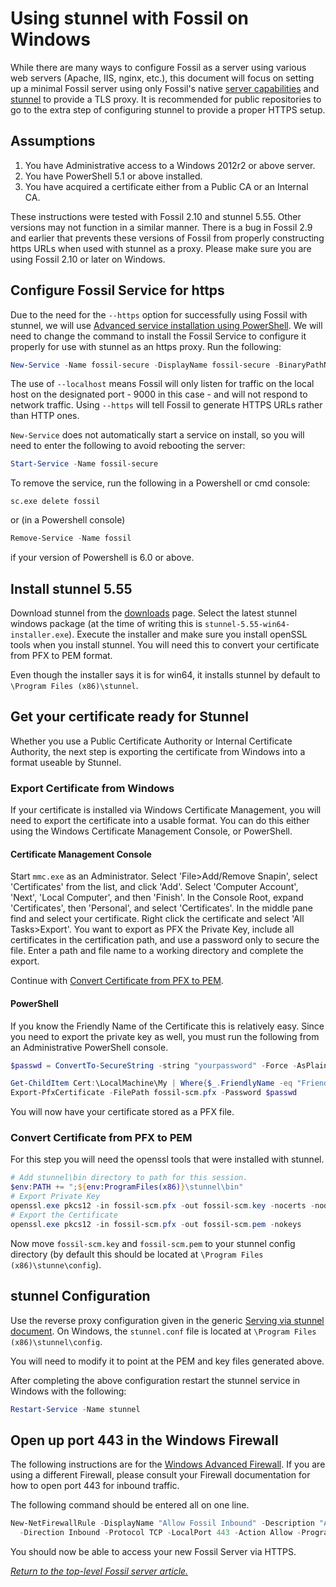 # Using stunnel with Fossil on Windows

While there are many ways to configure Fossil as a server using various web
servers (Apache, IIS, nginx, etc.), this document will focus on setting up a
minimal Fossil server using only Fossil's native [server
capabilities](../any/none.md) and [stunnel](https://www.stunnel.org/)
to provide a TLS proxy.  It is recommended for public repositories to go to the
extra step of configuring stunnel to provide a proper HTTPS setup.

## Assumptions

1. You have Administrative access to a Windows 2012r2 or above server.
2. You have PowerShell 5.1 or above installed.
3. You have acquired a certificate either from a Public CA or an Internal CA.

These instructions were tested with Fossil 2.10 and stunnel 5.55.  Other
versions may not function in a similar manner.  There is a bug in Fossil 2.9 and
earlier that prevents these versions of Fossil from properly constructing https
URLs when used with stunnel as a proxy.  Please make sure you are using Fossil
2.10 or later on Windows.

## Configure Fossil Service for https

Due to the need for the `--https` option for successfully using Fossil with
stunnel, we will use [Advanced service installation using PowerShell](./service.md#PowerShell).
We will need to change the command to install the Fossil Service to configure
it properly for use with stunnel as an https proxy.  Run the following:

```PowerShell
New-Service -Name fossil-secure -DisplayName fossil-secure -BinaryPathName '"C:\Program Files\FossilSCM\fossil.exe" server --localhost --port 9000 --https --repolist "D:/Path/to/Repos"' -StartupType Automatic
```

The use of `--localhost` means Fossil will only listen for traffic on the local
host on the designated port - 9000 in this case - and will not respond to
network traffic.  Using `--https` will tell Fossil to generate HTTPS URLs rather
than HTTP ones.

`New-Service` does not automatically start a service on install, so you will
need to enter the following to avoid rebooting the server:

```PowerShell
Start-Service -Name fossil-secure
```

To remove the service, run the following in a Powershell or cmd console:

```
sc.exe delete fossil
```

or (in a Powershell console)

```PowerShell
Remove-Service -Name fossil
```

if your version of Powershell is 6.0 or above.

## Install stunnel 5.55

Download stunnel from the [downloads](https://www.stunnel.org/downloads.html)
page.  Select the latest stunnel windows package (at the time of writing this is
`stunnel-5.55-win64-installer.exe`).  Execute the installer and make sure you
install openSSL tools when you install stunnel.  You will need this to convert
your certificate from PFX to PEM format.

Even though the installer says it is for win64, it installs stunnel by default
to `\Program Files (x86)\stunnel`.

## Get your certificate ready for Stunnel

Whether you use a Public Certificate Authority or Internal Certificate
Authority, the next step is exporting the certificate from Windows into a format
useable by Stunnel.

### Export Certificate from Windows

If your certificate is installed via Windows Certificate Management, you will
need to export the certificate into a usable format.  You can do this either
using the Windows Certificate Management Console, or PowerShell.

#### Certificate Management Console

Start `mmc.exe` as an Administrator.  Select 'File>Add/Remove Snapin', select
'Certificates' from the list, and click 'Add'.  Select 'Computer Account',
'Next', 'Local Computer', and then 'Finish'.  In the Console Root, expand
'Certificates', then 'Personal', and select 'Certificates'.  In the middle pane
find and select your certificate.  Right click the certificate and select
'All Tasks>Export'.  You want to export as PFX the Private Key, include all
certificates in the certification path, and use a password only to secure the
file.  Enter a path and file name to a working directory and complete the
export.

Continue with [Convert Certificate from PFX to PEM](#convert).

#### PowerShell

If you know the Friendly
Name of the Certificate this is relatively easy.  Since you need to export
the private key as well, you must run the following from an Administrative
PowerShell console.

```PowerShell
$passwd = ConvertTo-SecureString -string "yourpassword" -Force -AsPlainText

Get-ChildItem Cert:\LocalMachine\My | Where{$_.FriendlyName -eq "FriendlyName"} |
Export-PfxCertificate -FilePath fossil-scm.pfx -Password $passwd
```

You will now have your certificate stored as a PFX file.

<a name="convert"></a>
### Convert Certificate from PFX to PEM

For this step you will need the openssl tools that were installed with stunnel.

```PowerShell
# Add stunnel\bin directory to path for this session.
$env:PATH += ";${env:ProgramFiles(x86)}\stunnel\bin"
# Export Private Key
openssl.exe pkcs12 -in fossil-scm.pfx -out fossil-scm.key -nocerts -nodes
# Export the Certificate
openssl.exe pkcs12 -in fossil-scm.pfx -out fossil-scm.pem -nokeys
```

Now move `fossil-scm.key` and `fossil-scm.pem` to your stunnel config directory
(by default this should be located at `\Program Files (x86)\stunne\config`).

## stunnel Configuration

Use the reverse proxy configuration given in the generic [Serving via
stunnel document](../any/stunnel.md#proxy). On Windows, the
`stunnel.conf` file is located at `\Program Files (x86)\stunnel\config`.

You will need to modify it to point at the PEM and key files generated
above.

After completing the above configuration restart the stunnel service in Windows
with the following:

```PowerShell
Restart-Service -Name stunnel
```

## Open up port 443 in the Windows Firewall

The following instructions are for the [Windows Advanced
Firewall](https://docs.microsoft.com/en-us/windows/security/threat-protection/windows-firewall/windows-firewall-with-advanced-security).
If you are using a different Firewall, please consult your Firewall
documentation for how to open port 443 for inbound traffic.

The following command should be entered all on one line.

```PowerShell
New-NetFirewallRule -DisplayName "Allow Fossil Inbound" -Description "Allow Fossil inbound on port 443 using Stunnel as TLS Proxy."
  -Direction Inbound -Protocol TCP -LocalPort 443 -Action Allow -Program "C:\Program Files (x86)\Stunnel\bin\stunnel.exe"
```

You should now be able to access your new Fossil Server via HTTPS.


*[Return to the top-level Fossil server article.](../)*
